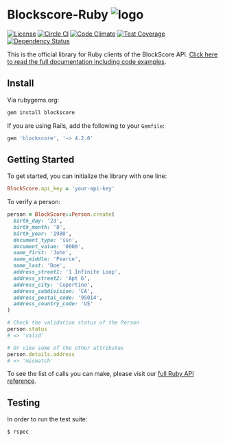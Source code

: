 # Blockscore-Ruby ![logo](https://d1vf4z01lc8cfc.cloudfront.net/assets/logo-footer-ee82ad3d16c743790d0bc4baa14c393a.png)

[![License](https://img.shields.io/badge/license-MIT-blue.svg?style=flat-square)](https://github.com/BlockScore/blockscore-ruby/blob/master/LICENSE)
[![Circle CI](https://img.shields.io/circleci/project/BlockScore/blockscore-ruby/master.svg?style=flat-square)](https://circleci.com/gh/BlockScore/blockscore-ruby)
[![Code Climate](https://img.shields.io/codeclimate/github/BlockScore/blockscore-ruby.svg?style=flat-square)](https://codeclimate.com/github/BlockScore/blockscore-ruby)
[![Test Coverage](https://img.shields.io/codeclimate/coverage/github/BlockScore/blockscore-ruby.svg?style=flat-square)](https://codeclimate.com/github/BlockScore/blockscore-ruby/coverage)
[![Dependency Status](https://img.shields.io/gemnasium/BlockScore/blockscore-ruby.svg?style=flat-square)](https://gemnasium.com/BlockScore/blockscore-ruby)

This is the official library for Ruby clients of the BlockScore API. [Click here to read the full documentation including code examples](http://docs.blockscore.com/ruby/).

## Install

Via rubygems.org:

```ruby
gem install blockscore
```

If you are using Rails, add the following to your `Gemfile`:

```ruby
gem 'blockscore', '~> 4.2.0'
```

## Getting Started

To get started, you can initialize the library with one line:

```ruby
BlockScore.api_key = 'your-api-key'
```

To verify a person:

```ruby
person = BlockScore::Person.create(
  birth_day: '23',
  birth_month: '8',
  birth_year: '1980',
  document_type: 'ssn',
  document_value: '0000',
  name_first: 'John',
  name_middle: 'Pearce',
  name_last: 'Doe',
  address_street1: '1 Infinite Loop',
  address_street2: 'Apt 6',
  address_city: 'Cupertino',
  address_subdivision: 'CA',
  address_postal_code: '95014',
  address_country_code: 'US'
)

# Check the validation status of the Person
person.status
# => 'valid'

# Or view some of the other attributes
person.details.address
# => 'mismatch'
```

To see the list of calls you can make, please visit our [full Ruby API reference](http://docs.blockscore.com/ruby/).

## Testing

In order to run the test suite:

```shell
$ rspec
```
